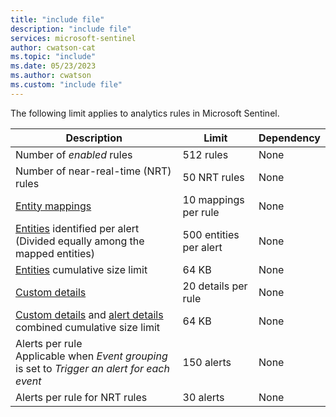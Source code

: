 ```yaml
---
title: "include file" 
description: "include file" 
services: microsoft-sentinel
author: cwatson-cat
ms.topic: "include"
ms.date: 05/23/2023
ms.author: cwatson
ms.custom: "include file"
---
```


The following limit applies to analytics rules in Microsoft Sentinel.

| Description | Limit  | Dependency |
| --------- | --------- | --------- |
| Number of *enabled* rules     | 512 rules       | None |
| Number of near-real-time (NRT) rules | 50 NRT rules | None |
| [Entity mappings](../map-data-fields-to-entities.md) | 10 mappings per rule | None |
| [Entities](../map-data-fields-to-entities.md) identified per alert<br>(Divided equally among the mapped entities) | 500 entities per alert | None |
| [Entities](../map-data-fields-to-entities.md) cumulative size limit | 64 KB | None |
| [Custom details](../surface-custom-details-in-alerts.md)    | 20 details per rule | None |
| [Custom details](../surface-custom-details-in-alerts.md) and [alert details](../customize-alert-details.md)<br>combined cumulative size limit | 64 KB | None |
| Alerts per rule<br>Applicable when *Event grouping* is set to *Trigger an alert for each event* | 150 alerts | None |
| Alerts per rule for NRT rules | 30 alerts | None |
